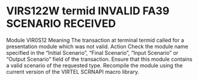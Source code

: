 # VIRS122W termid INVALID FA39 SCENARIO RECEIVED
Module
    VIR0S12
Meaning
    The transaction at terminal termid called for a presentation module which was not valid.
Action
    Check the module name specified in the “Initial Scenario”, “Final Scenario”, “Input Scenario” or “Output Scenario” field of the transaction. Ensure that this module contains a valid scenario of the requested type. Recompile the module using the current version of the VIRTEL SCRNAPI macro library.
